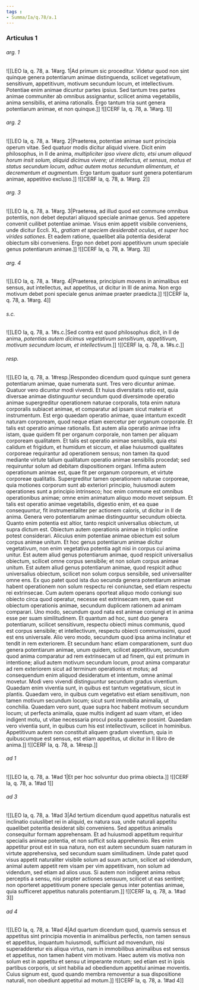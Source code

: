 ```yaml
---
tags : 
- Summa/Ia/q.78/a.1
---
```


### Articulus 1

###### arg. 1
![[LEO Ia, q. 78, a. 1#arg. 1|Ad primum sic proceditur. Videtur quod non sint quinque genera potentiarum animae distinguenda, scilicet vegetativum, sensitivum, appetitivum, motivum secundum locum, et intellectivum. Potentiae enim animae dicuntur partes ipsius. Sed tantum tres partes animae communiter ab omnibus assignantur, scilicet anima vegetabilis, anima sensibilis, et anima rationalis. Ergo tantum tria sunt genera potentiarum animae, et non quinque.]]
![[CERF Ia, q. 78, a. 1#arg. 1]]

###### arg. 2
![[LEO Ia, q. 78, a. 1#arg. 2|Praeterea, potentiae animae sunt principia operum vitae. Sed quatuor modis dicitur aliquid vivere. Dicit enim philosophus, in II de anima, *multipliciter ipso vivere dicto, etsi unum aliquod horum insit solum, aliquid dicimus vivere; ut intellectus, et sensus, motus et status secundum locum, adhuc autem motus secundum alimentum, et decrementum et augmentum*. Ergo tantum quatuor sunt genera potentiarum animae, appetitivo excluso.]]
![[CERF Ia, q. 78, a. 1#arg. 2]]

###### arg. 3
![[LEO Ia, q. 78, a. 1#arg. 3|Praeterea, ad illud quod est commune omnibus potentiis, non debet deputari aliquod speciale animae genus. Sed appetere convenit cuilibet potentiae animae. Visus enim appetit visibile conveniens, unde dicitur Eccli. XL, *gratiam et speciem desiderabit oculus, et super hoc virides sationes*. Et eadem ratione, quaelibet alia potentia desiderat obiectum sibi conveniens. Ergo non debet poni appetitivum unum speciale genus potentiarum animae.]]
![[CERF Ia, q. 78, a. 1#arg. 3]]

###### arg. 4
![[LEO Ia, q. 78, a. 1#arg. 4|Praeterea, principium movens in animalibus est sensus, aut intellectus, aut appetitus, ut dicitur in III de anima. Non ergo motivum debet poni speciale genus animae praeter praedicta.]]
![[CERF Ia, q. 78, a. 1#arg. 4]]

###### s.c.
![[LEO Ia, q. 78, a. 1#s.c.|Sed contra est quod philosophus dicit, in II de anima, *potentias autem dicimus vegetativum sensitivum, appetitivum, motivum secundum locum, et intellectivum*.]]
![[CERF Ia, q. 78, a. 1#s.c.]]

###### resp.
![[LEO Ia, q. 78, a. 1#resp.|Respondeo dicendum quod quinque sunt genera potentiarum animae, quae numerata sunt. Tres vero dicuntur animae. Quatuor vero dicuntur modi vivendi. Et huius diversitatis ratio est, quia diversae animae distinguuntur secundum quod diversimode operatio animae supergreditur operationem naturae corporalis, tota enim natura corporalis subiacet animae, et comparatur ad ipsam sicut materia et instrumentum. Est ergo quaedam operatio animae, quae intantum excedit naturam corpoream, quod neque etiam exercetur per organum corporale. Et talis est operatio animae rationalis. Est autem alia operatio animae infra istam, quae quidem fit per organum corporale, non tamen per aliquam corpoream qualitatem. Et talis est operatio animae sensibilis, quia etsi calidum et frigidum, et humidum et siccum, et aliae huiusmodi qualitates corporeae requirantur ad operationem sensus; non tamen ita quod mediante virtute talium qualitatum operatio animae sensibilis procedat; sed requiruntur solum ad debitam dispositionem organi. Infima autem operationum animae est, quae fit per organum corporeum, et virtute corporeae qualitatis. Supergreditur tamen operationem naturae corporeae, quia motiones corporum sunt ab exteriori principio, huiusmodi autem operationes sunt a principio intrinseco; hoc enim commune est omnibus operationibus animae; omne enim animatum aliquo modo movet seipsum. Et talis est operatio animae vegetabilis, digestio enim, et ea quae consequuntur, fit instrumentaliter per actionem caloris, ut dicitur in II de anima. Genera vero potentiarum animae distinguuntur secundum obiecta. Quanto enim potentia est altior, tanto respicit universalius obiectum, ut supra dictum est. Obiectum autem operationis animae in triplici ordine potest considerari. Alicuius enim potentiae animae obiectum est solum corpus animae unitum. Et hoc genus potentiarum animae dicitur vegetativum, non enim vegetativa potentia agit nisi in corpus cui anima unitur. Est autem aliud genus potentiarum animae, quod respicit universalius obiectum, scilicet omne corpus sensibile; et non solum corpus animae unitum. Est autem aliud genus potentiarum animae, quod respicit adhuc universalius obiectum, scilicet non solum corpus sensibile, sed universaliter omne ens. Ex quo patet quod ista duo secunda genera potentiarum animae habent operationem non solum respectu rei coniunctae, sed etiam respectu rei extrinsecae. Cum autem operans oporteat aliquo modo coniungi suo obiecto circa quod operatur, necesse est extrinsecam rem, quae est obiectum operationis animae, secundum duplicem rationem ad animam comparari. Uno modo, secundum quod nata est animae coniungi et in anima esse per suam similitudinem. Et quantum ad hoc, sunt duo genera potentiarum, scilicet sensitivum, respectu obiecti minus communis, quod est corpus sensibile; et intellectivum, respectu obiecti communissimi, quod est ens universale. Alio vero modo, secundum quod ipsa anima inclinatur et tendit in rem exteriorem. Et secundum hanc etiam comparationem, sunt duo genera potentiarum animae, unum quidem, scilicet appetitivum, secundum quod anima comparatur ad rem extrinsecam ut ad finem, qui est primum in intentione; aliud autem motivum secundum locum, prout anima comparatur ad rem exteriorem sicut ad terminum operationis et motus; ad consequendum enim aliquod desideratum et intentum, omne animal movetur. Modi vero vivendi distinguuntur secundum gradus viventium. Quaedam enim viventia sunt, in quibus est tantum vegetativum, sicut in plantis. Quaedam vero, in quibus cum vegetativo est etiam sensitivum, non tamen motivum secundum locum; sicut sunt immobilia animalia, ut conchilia. Quaedam vero sunt, quae supra hoc habent motivum secundum locum; ut perfecta animalia, quae multis indigent ad suam vitam, et ideo indigent motu, ut vitae necessaria procul posita quaerere possint. Quaedam vero viventia sunt, in quibus cum his est intellectivum, scilicet in hominibus. Appetitivum autem non constituit aliquem gradum viventium, quia in quibuscumque est sensus, est etiam appetitus, ut dicitur in II libro de anima.]]
![[CERF Ia, q. 78, a. 1#resp.]]

###### ad 1
![[LEO Ia, q. 78, a. 1#ad 1|Et per hoc solvuntur duo prima obiecta.]]
![[CERF Ia, q. 78, a. 1#ad 1]]

###### ad 3
![[LEO Ia, q. 78, a. 1#ad 3|Ad tertium dicendum quod appetitus naturalis est inclinatio cuiuslibet rei in aliquid, ex natura sua, unde naturali appetitu quaelibet potentia desiderat sibi conveniens. Sed appetitus animalis consequitur formam apprehensam. Et ad huiusmodi appetitum requiritur specialis animae potentia, et non sufficit sola apprehensio. Res enim appetitur prout est in sua natura, non est autem secundum suam naturam in virtute apprehensiva, sed secundum suam similitudinem. Unde patet quod visus appetit naturaliter visibile solum ad suum actum, scilicet ad videndum, animal autem appetit rem visam per vim appetitivam, non solum ad videndum, sed etiam ad alios usus. Si autem non indigeret anima rebus perceptis a sensu, nisi propter actiones sensuum, scilicet ut eas sentiret; non oporteret appetitivum ponere speciale genus inter potentias animae, quia sufficeret appetitus naturalis potentiarum.]]
![[CERF Ia, q. 78, a. 1#ad 3]]

###### ad 4
![[LEO Ia, q. 78, a. 1#ad 4|Ad quartum dicendum quod, quamvis sensus et appetitus sint principia moventia in animalibus perfectis, non tamen sensus et appetitus, inquantum huiusmodi, sufficiunt ad movendum, nisi superadderetur eis aliqua virtus, nam in immobilibus animalibus est sensus et appetitus, non tamen habent vim motivam. Haec autem vis motiva non solum est in appetitu et sensu ut imperante motum; sed etiam est in ipsis partibus corporis, ut sint habilia ad obediendum appetitui animae moventis. Cuius signum est, quod quando membra removentur a sua dispositione naturali, non obediunt appetitui ad motum.]]
![[CERF Ia, q. 78, a. 1#ad 4]]

